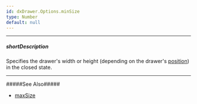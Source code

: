 ```yaml
---
id: dxDrawer.Options.minSize
type: Number
default: null
---
```

---
##### shortDescription
Specifies the drawer's width or height (depending on the drawer's [position](/Documentation/ApiReference/UI_Widgets/dxDrawer/Configuration/#position)) in the closed state.

---
#####See Also#####
- [maxSize](/Documentation/ApiReference/UI_Widgets/dxDrawer/Configuration/#maxSize)
